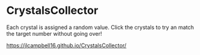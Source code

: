 # CrystalsCollector

Each crystal is assigned a random value. Click the crystals to try an match the target number without going over! 

https://jlcampbell16.github.io/CrystalsCollector/